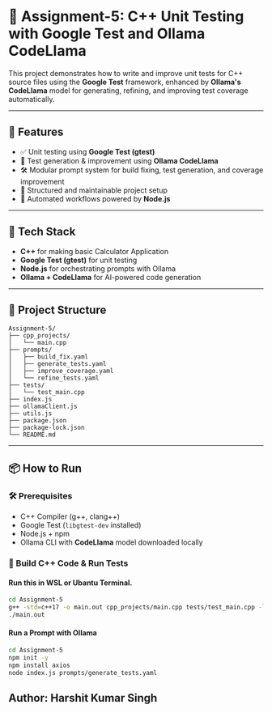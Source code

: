 # 🧪 Assignment-5: C++ Unit Testing with Google Test and Ollama CodeLlama

This project demonstrates how to write and improve unit tests for C++ source files using the **Google Test** framework, enhanced by **Ollama's CodeLlama** model for generating, refining, and improving test coverage automatically.

---

## 🚀 Features

- ✅ Unit testing using **Google Test (gtest)**
- 🤖 Test generation & improvement using **Ollama CodeLlama**
- 🛠️ Modular prompt system for build fixing, test generation, and coverage improvement
- 📁 Structured and maintainable project setup
- 🔄 Automated workflows powered by **Node.js**

---

## 🧱 Tech Stack

- **C++** for making basic Calculator Application
- **Google Test (gtest)** for unit testing
- **Node.js** for orchestrating prompts with Ollama
- **Ollama + CodeLlama** for AI-powered code generation

---
## 📁 Project Structure
```
Assignment-5/
├── cpp_projects/
│   └── main.cpp       
├── prompts/
│   ├── build_fix.yaml
│   ├── generate_tests.yaml
│   ├── improve_coverage.yaml
│   └── refine_tests.yaml
├── tests/
│   └── test_main.cpp        
├── index.js
├── ollamaClient.js
├── utils.js
├── package.json
├── package-lock.json
└── README.md
```

---

## 📦 How to Run

### 🛠️ Prerequisites

- C++ Compiler (g++, clang++)
- Google Test (`libgtest-dev` installed)
- Node.js + npm
- Ollama CLI with **CodeLlama** model downloaded locally

### 🔧 Build C++ Code & Run Tests

#### Run this in WSL or Ubantu Terminal.
```bash
cd Assignment-5
g++ -std=c++17 -o main.out cpp_projects/main.cpp tests/test_main.cpp -lgtest -lgtest_main -pthread
./main.out
```

#### Run a Prompt with Ollama
``` bash
cd Assignment-5
npm init -y
npm install axios
node index.js prompts/generate_tests.yaml

```

## Author: Harshit Kumar Singh




